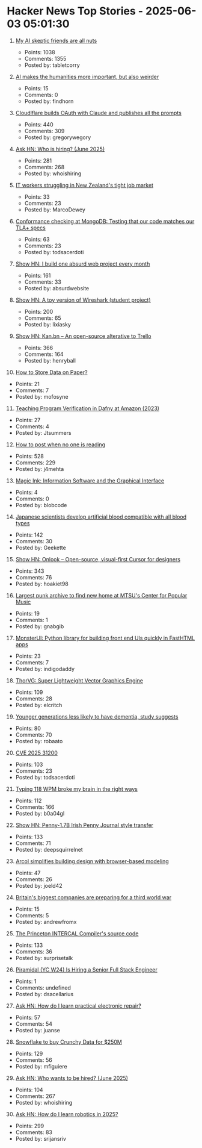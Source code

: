 # Hacker News Top Stories - 2025-06-03 05:01:30

1. [My AI skeptic friends are all nuts](https://fly.io/blog/youre-all-nuts/)
   - Points: 1038
   - Comments: 1355
   - Posted by: tabletcorry

2. [AI makes the humanities more important, but also weirder](https://resobscura.substack.com/p/ai-makes-the-humanities-more-important)
   - Points: 15
   - Comments: 0
   - Posted by: findhorn

3. [Cloudlflare builds OAuth with Claude and publishes all the prompts](https://github.com/cloudflare/workers-oauth-provider/)
   - Points: 440
   - Comments: 309
   - Posted by: gregorywegory

4. [Ask HN: Who is hiring? (June 2025)](undefined)
   - Points: 281
   - Comments: 268
   - Posted by: whoishiring

5. [IT workers struggling in New Zealand's tight job market](https://www.rnz.co.nz/news/chinese/562914/it-workers-struggling-in-new-zealand-s-tight-job-market)
   - Points: 33
   - Comments: 23
   - Posted by: MarcoDewey

6. [Conformance checking at MongoDB: Testing that our code matches our TLA+ specs](https://www.mongodb.com/blog/post/engineering/conformance-checking-at-mongodb-testing-our-code-matches-our-tla-specs)
   - Points: 63
   - Comments: 23
   - Posted by: todsacerdoti

7. [Show HN: I build one absurd web project every month](https://absurd.website)
   - Points: 161
   - Comments: 33
   - Posted by: absurdwebsite

8. [Show HN: A toy version of Wireshark (student project)](https://github.com/lixiasky/vanta)
   - Points: 200
   - Comments: 65
   - Posted by: lixiasky

9. [Show HN: Kan.bn – An open-source alterative to Trello](https://github.com/kanbn/kan)
   - Points: 366
   - Comments: 164
   - Posted by: henryball

10. [How to Store Data on Paper?](https://www.monperrus.net/martin/store-data-paper)
   - Points: 21
   - Comments: 7
   - Posted by: mofosyne

11. [Teaching Program Verification in Dafny at Amazon (2023)](https://dafny.org/blog/2023/12/15/teaching-program-verification-in-dafny-at-amazon/)
   - Points: 27
   - Comments: 4
   - Posted by: Jtsummers

12. [How to post when no one is reading](https://www.jeetmehta.com/posts/thrive-in-obscurity)
   - Points: 528
   - Comments: 229
   - Posted by: j4mehta

13. [Magic Ink: Information Software and the Graphical Interface](https://worrydream.com/MagicInk/)
   - Points: 4
   - Comments: 0
   - Posted by: blobcode

14. [Japanese scientists develop artificial blood compatible with all blood types](https://www.tokyoweekender.com/entertainment/tech-trends/japanese-scientists-develop-artificial-blood/)
   - Points: 142
   - Comments: 30
   - Posted by: Geekette

15. [Show HN: Onlook – Open-source, visual-first Cursor for designers](https://github.com/onlook-dev/onlook)
   - Points: 343
   - Comments: 76
   - Posted by: hoakiet98

16. [Largest punk archive to find new home at MTSU's Center for Popular Music](https://mtsunews.com/worlds-largest-punk-archive-moves-to-center-for-popular-music/)
   - Points: 19
   - Comments: 1
   - Posted by: gnabgib

17. [MonsterUI: Python library for building front end UIs quickly in FastHTML apps](https://www.answer.ai/posts/2025-01-15-monsterui.html)
   - Points: 23
   - Comments: 7
   - Posted by: indigodaddy

18. [ThorVG: Super Lightweight Vector Graphics Engine](https://www.thorvg.org/about)
   - Points: 109
   - Comments: 28
   - Posted by: elcritch

19. [Younger generations less likely to have dementia, study suggests](https://www.theguardian.com/society/2025/jun/02/younger-generations-less-likely-dementia-study)
   - Points: 80
   - Comments: 70
   - Posted by: robaato

20. [CVE 2025 31200](https://blog.noahhw.dev/posts/cve-2025-31200/)
   - Points: 103
   - Comments: 23
   - Posted by: todsacerdoti

21. [Typing 118 WPM broke my brain in the right ways](http://balaji-amg.surge.sh/blog/typing-118-wpm-brain-rewiring)
   - Points: 112
   - Comments: 166
   - Posted by: b0a04gl

22. [Show HN: Penny-1.7B Irish Penny Journal style transfer](https://huggingface.co/dleemiller/Penny-1.7B)
   - Points: 133
   - Comments: 71
   - Posted by: deepsquirrelnet

23. [Arcol simplifies building design with browser-based modeling](https://www.arcol.io/)
   - Points: 47
   - Comments: 26
   - Posted by: joeld42

24. [Britain's biggest companies are preparing for a third world war](https://www.telegraph.co.uk/business/2025/06/02/how-britains-biggest-companies-are-preparing-for-war/)
   - Points: 15
   - Comments: 5
   - Posted by: andrewfromx

25. [The Princeton INTERCAL Compiler's source code](https://esoteric.codes/blog/published-for-the-first-time-the-original-intercal72-compiler-code)
   - Points: 133
   - Comments: 36
   - Posted by: surprisetalk

26. [Piramidal (YC W24) Is Hiring a Senior Full Stack Engineer](https://www.ycombinator.com/companies/piramidal/jobs/1a1PgE9-senior-full-stack-engineer)
   - Points: 1
   - Comments: undefined
   - Posted by: dsacellarius

27. [Ask HN: How do I learn practical electronic repair?](undefined)
   - Points: 57
   - Comments: 54
   - Posted by: juanse

28. [Snowflake to buy Crunchy Data for $250M](https://www.wsj.com/articles/snowflake-to-buy-crunchy-data-for-250-million-233543ab)
   - Points: 129
   - Comments: 56
   - Posted by: mfiguiere

29. [Ask HN: Who wants to be hired? (June 2025)](undefined)
   - Points: 104
   - Comments: 267
   - Posted by: whoishiring

30. [Ask HN: How do I learn robotics in 2025?](undefined)
   - Points: 299
   - Comments: 83
   - Posted by: srijansriv

